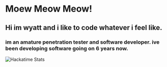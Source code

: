 <h1>Moew Meow Meow!</h1>
<h2>Hi im wyatt and i like to code whatever i feel like.</h2>
<h3>im an amature penetration tester and software developer. ive been developing software going on 6 years now.</h3>



![Hackatime Stats](https://github-readme-stats.hackclub.dev/api/wakatime?username=968&api_domain=hackatime.hackclub.com&theme=transparent&custom_title=Hackatime+Stats&layout=compact&cache_seconds=0&langs_count=8)

